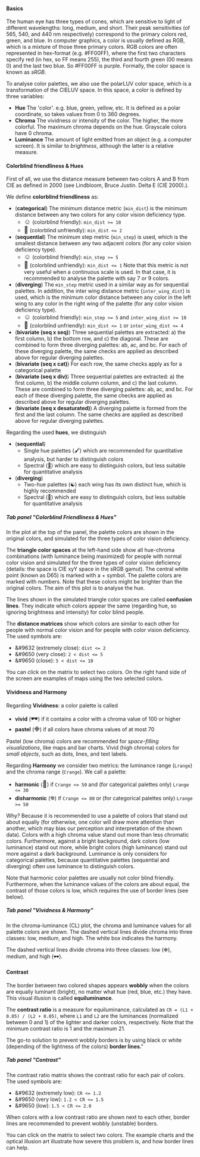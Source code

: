 #### **Basics**

The human eye has three types of cones, which are sensitive to light of different wavelengths: long, medium, and short. Their peak sensitivities (of 565, 540, and 440 nm respectively) correspond to the primary colors red, green, and blue. In computer graphics, a color is usually defined as RGB, which is a mixture of those three primary colors. RGB colors are often represented in hex-format (e.g. #FF00FF), where the first two characters specify red (in hex, so FF means 255), the third and fourth green (00 means 0) and the last two blue. So #FF00FF is purple. Formally, the color space is known as _sRGB_.

To analyse color palettes, we also use the polarLUV color space, which is a transformation of the CIELUV space. In this space, a color is defined by three variables: 

* **Hue** The 'color'. e.g. blue, green, yellow, etc. It is defined as a polar coordinate, so takes values from 0 to 360 degrees.
* **Chroma** The vividness or intensity of the color. The higher, the more colorful. The maximum chroma depends on the hue. Grayscale colors have 0 chroma.
* **Luminance** The amount of light emitted from an object (e.g. a computer screen). It is similar to _brightness_, although the latter is a relative measure.


#### **Colorblind friendliness** & **Hues**

First of all, we use the distance measure between two colors A and B from CIE as defined in 2000 (see Lindbloom, Bruce Justin. Delta E (CIE 2000).).

We define **colorblind friendliness** as:

* (**categorical**) The minimum distance metric (`min_dist`) is the minimum distance between any two colors for any color vision deficiency type. 
  - <font size="4">&#9786;</font> (colorblind friendly): `min_dist >= 10`
  - <font size="4">&#128064;</font> (colorblind unfriendly): `min_dist <= 2`
* (**sequential**) The minimum step metric (`min_step`) is used, which is the smallest distance between any two adjacent colors (for any color vision deficiency type).
  - <font size="4">&#9786;</font> (colorblind friendly): `min_step >= 5`
  - <font size="4">&#128064;</font> (colorblind unfriendly): `min_dist <= 1`
Note that this metric is not very useful when a continuous scale is used. In that case, it is recommended to analyse the palette with say 7 or 9 colors.
* (**diverging**) The `min_step` metric used in a similar way as for sequential palettes. In addition, the inter wing distance metric (`inter_wing_dist`) is used, which is the minimum color distance between any color in the left wing to any color in the right wing of the palette (for any color vision deficiency type). 
  - <font size="4">&#9786;</font> (colorblind friendly): `min_step >= 5` and `inter_wing_dist >= 10`
  - <font size="4">&#128064;</font> (colorblind unfriendly): `min_dist <= 1` or `inter_wing_dist <= 4`
* (**bivariate (seq x seq)**) Three sequential palettes are extracted: a) the first column, b) the bottom row, and c) the diagonal. These are combined to form three diverging palettes: ab, ac, and bc. For each of these diverging palette, the same checks are applied as described above for regular diverging palettes.
* (**bivariate (seq x cat)**) For each row, the same checks apply as for a categorical palette
* (**bivariate (seq x div)**) Three sequential palettes are extracted: a) the first column, b) the middle column column, and c) the last column. These are combined to form three diverging palettes: ab, ac, and bc. For each of these diverging palette, the same checks are applied as described above for regular diverging palettes.
* (**bivariate (seq x desaturated)**) A diverging palette is formed from the first and the last column. The same checks are applied as described above for regular diverging palettes.

Regarding the used **hues**, we distinguish 

* (**sequential**) 
  - Single hue palettes (&#128396;) which are recommended for quantitative analysis, but harder to distinguish colors
  - Spectral (&#127752;) which are easy to distinguish colors, but less suitable for quantitative analysis
* (**diverging**)
  - Two-hue palettes (&#x262F;) each wing has its own distinct hue, which is highly recommended
  - Spectral (&#127752;) which are easy to distinguish colors, but less suitable for quantitative analysis
 
##### Tab panel "Colorblind Friendliness & Hues"

In the plot at the top of the panel, the palette colors are shown in the original colors, and simulated for the three types of color vision deficiency.

The **triangle color spaces** at the left-hand side show all hue-chroma combinations (with luminance being maximized) for people with normal color vision and simulated for the three types of color vision deficiency (details: the space is CIE xyY space in the sRGB gamut). The central white point (known as D65) is marked with a + symbol. The palette colors are marked with numbers. Note that these colors might be brighter than the original colors. The aim of this plot is to analyse the hue.

The lines shown in the simulated triangle color spaces are called **confusion lines**. They indicate which colors appear the same (regarding hue, so ignoring brightness and intensity) for color blind people.

The **distance matrices** show which colors are similar to each other for people with normal color vision and for people with color vision deficiency. The used symbols are:

- &#9632 (extremely close): `dist <= 2`
- &#9650 (very close): `2 < dist <= 5` 
- &#9650 (close): `5 < dist <= 10`

You can click on the matrix to select two colors. On the right hand side of the screen are examples of maps using the two selected colors.


#### **Vividness and Harmony** 

Regarding **Vividness**: a color palette is called

- **vivid** (<font size="4">&#x1f576;</font>) if it contains a color with a chroma value of 100 or higher
- **pastel** (<font size="4">&#10057;</font>) if all colors have chroma values of at most 70

Pastel (low chroma) colors are recommended for *space-filling visualizations*, like maps and bar charts. Vivid (high chroma) colors for *small objects*, such as dots, lines, and text labels.

Regarding **Harmony** we consider two metrics: the luminance range (`Lrange`) and the chroma range (`Crange`). We call a palette:

- **harmonic** (<font size="4">🎵</font>) if `Crange <= 50` and (for categorical palettes only) `Lrange <= 30`
- **disharmonic** (<font size="4">&#92601;</font>) if `Crange <= 80` or (for categorical palettes only) `Lrange >= 50`

Why? Because it is recommended to use a palette of colors that stand out about equally (for otherwise, one color will draw more attention than another, which may bias our perception and interpretation of the shown data). Colors with a high chroma value stand out more than less chromatic colors. Furthermore, against a bright background, dark colors (low luminance) stand out more, while bright colors (high luminance) stand out more against a dark background. Luminance is only considers for categorical palettes, because quantitative palettes (sequential and diverging) often use luminance to distinguish colors.

Note that harmonic color palettes are usually not color blind friendly. Furthermore, when the luminance values of the colors are about equal, the contrast of those colors is low, which requires the use of border lines (see below).

##### Tab panel "Vividness & Harmony"

In the chroma-luminance (CL) plot, the chroma and luminance values for all palette colors are shown. The dashed vertical lines divide chroma into three classes: low, medium, and high. The white box indicates the harmony.

The dashed vertical lines divide chroma into three classes: low (&#10057;), medium, and high (&#x1f576;).

#### **Contrast**

The border between two colored shapes appears **wobbly** when the colors are equally luminant (bright), no matter what hue (red, blue, etc.) they have. This visual illusion is called **equiluminance**.

The **contrast ratio** is a measure for equiluminance, calculated as `CR = (L1 + 0.05) / (L2 + 0.05)`, where `L1` and `L2` are the luminances (normalized between 0 and 1) of the lighter and darker colors, respectively. Note that the minimum contrast ratio is 1 and the maximum 21.

The go-to solution to prevent wobbly borders is by using black or white (depending of the lightness of the colors) **border lines**."

##### Tab panel "Contrast"

The contrast ratio matrix shows the contrast ratio for each pair of colors. The used symbols are:

- &#9632 (extremely low): `CR <= 1.2`
- &#9650 (very low): `1.2 < CR <= 1.5` 
- &#9650 (low): `1.5 < CR <= 2.0`

When colors with a low contrast ratio are shown next to each other, border lines are recommended to prevent wobbly (unstable) borders.

You can click on the matrix to select two colors. The example charts and the optical illusion art illustrate how severe this problem is, and how border lines can help.
